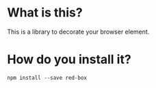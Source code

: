 # What is this?

This is a library to decorate your browser element.

# How do you install it?

`npm install --save red-box`